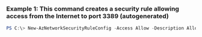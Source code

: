 ### Example 1: This command creates a security rule allowing access from the Internet to port 3389 (autogenerated)
```powershell
PS C:\> New-AzNetworkSecurityRuleConfig -Access Allow -Description Allow HTTP -DestinationAddressPrefix * -DestinationPortRange 3389 -Direction Inbound -Name rdp-rule -Priority 100 -Protocol Tcp -SourceAddressPrefix Internet -SourcePortRange *
```

